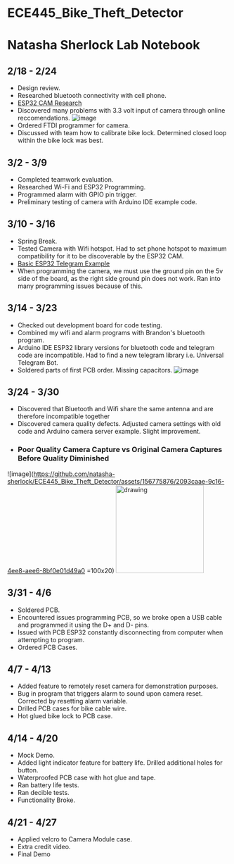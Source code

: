 # ECE445_Bike_Theft_Detector
# Natasha Sherlock Lab Notebook
## 2/18 - 2/24
- Design review.
- Researched bluetooth connectivity with cell phone.
- [ESP32 CAM Research](https://randomnerdtutorials.com/esp32-cam-ai-thinker-pinout/)
- Discovered many problems with 3.3 volt input of camera through online reccomendations.
![image](https://github.com/natasha-sherlock/ECE445_Bike_Theft_Detector/assets/156775876/11ba540a-e1da-436e-9d32-f363bf612222)
- Ordered FTDI programmer for camera.
- Discussed with team how to calibrate bike lock. Determined closed loop within the bike lock was best.
## 3/2 - 3/9
- Completed teamwork evaluation.
- Researched Wi-Fi and ESP32 Programming.
- Programmed alarm with GPIO pin trigger.
- Preliminary testing of camera with Arduino IDE example code.
## 3/10 - 3/16 
- Spring Break.
- Tested Camera with Wifi hotspot. Had to set phone hotspot to maximum compatibility for it to be discoverable by the ESP32 CAM.
- [Basic ESP32 Telegram Example](https://www.youtube.com/watch?v=v36c7-s3jvA&t=270s&ab_channel=ViralScience-ThehomeofCreativity)
- When programming the camera, we must use the ground pin on the 5v side of the board, as the right side ground pin does not work. Ran into many programming issues because of this.
## 3/14 - 3/23
- Checked out development board for code testing.
- Combined my wifi and alarm programs with Brandon's bluetooth program.  
- Arduino IDE ESP32 library versions for bluetooth code and telegram code are incompatible. Had to find a new telegram library i.e. Universal Telegram Bot.
- Soldered parts of first PCB order. Missing capacitors. 
![image](https://github.com/natasha-sherlock/ECE445_Bike_Theft_Detector/assets/156775876/6de475d4-0aa1-428e-9315-8eb3531c7928)
## 3/24 - 3/30 
- Discovered that Bluetooth and Wifi share the same antenna and are therefore incompatible together
- Discovered camera quality defects. Adjusted camera settings with old code and Arduino camera server example. Slight improvement.
-  ### Poor Quality Camera Capture vs Original Camera Captures Before Quality Diminished
![image](https://github.com/natasha-sherlock/ECE445_Bike_Theft_Detector/assets/156775876/2093caae-9c16-4ee8-aee6-8bf0e01d49a0 =100x20)
 <img src= https://github.com/natasha-sherlock/ECE445_Bike_Theft_Detector/assets/156775876/36271505-35a5-44d9-821f-e741b687f039 alt="drawing" width="200"/>
## 3/31 - 4/6
- Soldered PCB.
- Encountered issues programming PCB, so we broke open a USB cable and programmed it using the D+ and D- pins.
-  Issued with PCB ESP32 constantly disconnecting from computer when attempting to program.
- Ordered PCB Cases.
## 4/7 - 4/13
- Added feature to remotely reset camera for demonstration purposes.
- Bug in program that triggers alarm to sound upon camera reset. Corrected by resetting alarm variable.
- Drilled PCB cases for bike cable wire.
- Hot glued bike lock to PCB case.
## 4/14 - 4/20
- Mock Demo.
- Added light indicator feature for battery life. Drilled additional holes for button.
- Waterproofed PCB case with hot glue and tape.
- Ran battery life tests.
- Ran decible tests.
- Functionality Broke.
## 4/21 - 4/27
- Applied velcro to Camera Module case.
- Extra credit video.
- Final Demo
